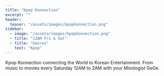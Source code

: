 ```yaml
---
title: "Kpop Konnection"
excerpt: ""
header:
  teaser: "/assets/images/kpopkonnection.png"
sidebar:
  - image: "/assets/images/kpopkonnection.png"
  - title: "12AM Fri & Sat"
  - title: "Genres"
    text: "Kpop"
---
```


Kpop Konnection connecting the World to Korean Entertainment. From music to movies every Saturday 12AM to 2AM with your Mixologist GeGe. 
